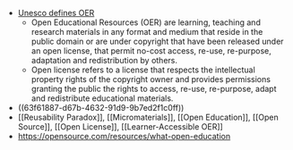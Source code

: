 - [Unesco defines OER](https://www.unesco.org/en/open-educational-resources)
	- Open Educational Resources (OER) are learning, teaching and research materials in any format and medium that reside in the public domain or are under copyright that have been released under an open license, that permit no-cost access, re-use, re-purpose, adaptation and redistribution by others.
	- Open license refers to a license that respects the intellectual property rights of the copyright owner and provides permissions granting the public the rights to access, re-use, re-purpose, adapt and redistribute educational materials.
- ((63f61887-d67b-4632-91d9-9b7ed2f1c0ff))
- [[Reusability Paradox]], [[Micromaterials]], [[Open Education]], [[Open Source]], [[Open License]], [[Learner-Accessible OER]]
- https://opensource.com/resources/what-open-education